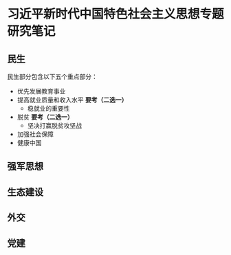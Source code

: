 # 习近平新时代中国特色社会主义思想专题研究笔记

## 民生

民生部分包含以下五个重点部分：

- 优先发展教育事业
- 提高就业质量和收入水平  **要考（二选一）**
  - 稳就业的重要性
- 脱贫  **要考（二选一）**
  - 坚决打赢脱贫攻坚战
- 加强社会保障
- 健康中国

## 强军思想

## 生态建设

## 外交

## 党建

